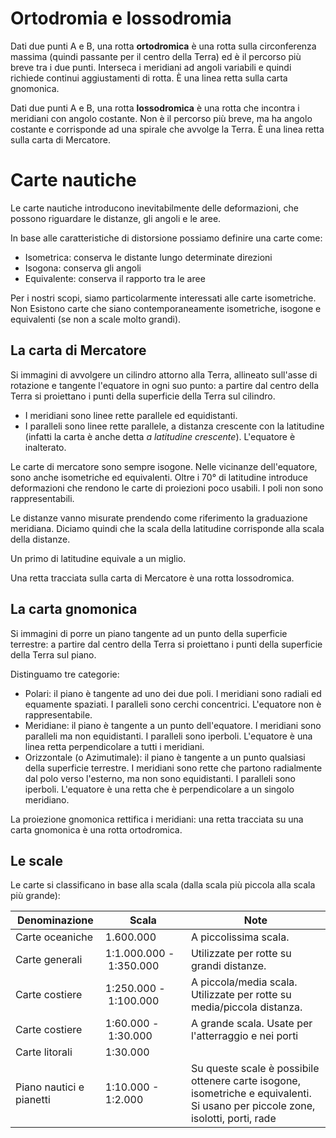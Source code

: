 # Ortodromia e lossodromia

Dati due punti A e B, una rotta **ortodromica** è una rotta sulla circonferenza massima (quindi passante per il
centro della Terra) ed è il percorso più breve tra i due punti. 
Interseca i meridiani ad angoli variabili e quindi richiede continui aggiustamenti di rotta.
È una linea retta sulla carta gnomonica.

Dati due punti A e B, una rotta **lossodromica** è una rotta che incontra i meridiani con angolo costante.
Non è il percorso più breve, ma ha angolo costante e corrisponde ad una spirale che avvolge la Terra.
È una linea retta sulla carta di Mercatore.

# Carte nautiche

Le carte nautiche introducono inevitabilmente delle deformazioni, che possono riguardare le distanze, gli angoli e le 
aree.

In base alle caratteristiche di distorsione possiamo definire una carte come:
* Isometrica: conserva le distante lungo determinate direzioni
* Isogona: conserva gli angoli
* Equivalente: conserva il rapporto tra le aree

Per i nostri scopi, siamo particolarmente interessati alle carte isometriche. 
Non Esistono carte che siano contemporaneamente isometriche, isogone e equivalenti (se non a scale molto grandi).


## La carta di Mercatore

Si immagini di avvolgere un cilindro attorno alla Terra, allineato sull'asse di rotazione e tangente l'equatore in 
ogni suo punto: a partire dal centro della Terra si proiettano i punti della superficie della Terra sul cilindro.    

* I meridiani sono linee rette parallele ed equidistanti.
* I paralleli sono linee rette parallele, a distanza crescente con la latitudine 
  (infatti la carta è anche detta *a latitudine crescente*). L'equatore è inalterato.

Le carte di mercatore sono sempre isogone. 
Nelle vicinanze dell'equatore, sono anche isometriche ed equivalenti.
Oltre i 70° di latitudine introduce deformazioni che rendono le carte di proiezioni poco usabili.
I poli non sono rappresentabili. 

Le distanze vanno misurate prendendo come riferimento la graduazione meridiana.
Diciamo quindi che la scala della latitudine corrisponde alla scala della distanze. 

Un primo di latitudine equivale a un miglio.

Una retta tracciata sulla carta di Mercatore è una rotta lossodromica.


## La carta gnomonica

Si immagini di porre un piano tangente ad un punto della superficie terrestre: a partire dal centro della Terra si 
proiettano i punti della superficie della Terra sul piano.

Distinguamo tre categorie:

* Polari: il piano è tangente ad uno dei due poli. I meridiani sono radiali ed equamente spaziati.
  I paralleli sono cerchi concentrici. L'equatore non è rappresentabile. 
* Meridiane: il piano è tangente a un punto dell'equatore. I meridiani sono paralleli ma non equidistanti.
  I paralleli sono iperboli. L'equatore è una linea retta perpendicolare a tutti i meridiani.
* Orizzontale (o Azimutimale): il piano è tangente a un punto qualsiasi della superficie terrestre.
  I meridiani sono rette che partono radialmente dal polo verso l'esterno, ma non sono equidistanti.
  I paralleli sono iperboli. L'equatore è una retta che è perpendicolare a un singolo meridiano.
  
La proiezione gnomonica rettifica i meridiani: una retta tracciata su una carta gnomonica è una rotta ortodromica.


## Le scale

Le carte si classificano in base alla scala (dalla scala più piccola alla scala più grande):

| Denominazione | Scala | Note |
| -- | -- | -- |
| Carte oceaniche | 1.600.000 | A piccolissima scala. |
| Carte generali | 1:1.000.000&nbsp;-&nbsp;1:350.000 | Utilizzate per rotte su grandi distanze. |
| Carte costiere | 1:250.000&nbsp;-&nbsp;1:100.000 | A piccola/media scala. Utilizzate per rotte su media/piccola distanza. |
| Carte costiere | 1:60.000&nbsp;-&nbsp;1:30.000| A grande scala. Usate per l'atterraggio e nei porti |
| Carte litorali | 1:30.000 ||
| Piano nautici e pianetti | 1:10.000 - 1:2.000 | Su queste scale è possibile ottenere carte isogone, isometriche e equivalenti. Si usano per piccole zone, isolotti, porti, rade